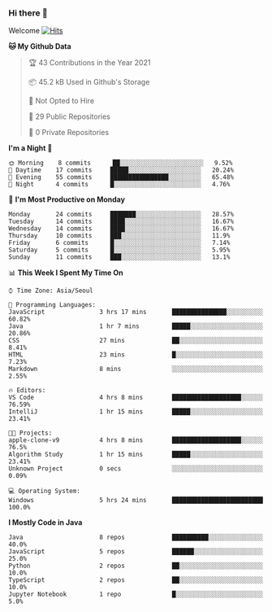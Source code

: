 ### Hi there 👋 

Welcome [![Hits](https://hits.seeyoufarm.com/api/count/incr/badge.svg?url=https%3A%2F%2Fgithub.com%2Fharry4455&count_bg=%2379C83D&title_bg=%23555555&icon=&icon_color=%23E7E7E7&title=hits&edge_flat=false)](https://hits.seeyoufarm.com)


<!--
**harry4455/harry4455** is a ✨ _special_ ✨ repository because its `README.md` (this file) appears on your GitHub profile.

Here are some ideas to get you started:

- 🔭 I’m currently working on ...
- 🌱 I’m currently learning ...
- 👯 I’m looking to collaborate on ...
- 🤔 I’m looking for help with ...
- 💬 Ask me about ...
- 📫 How to reach me: ...
- 😄 Pronouns: ...
- ⚡ Fun fact: ...
-->

<!--START_SECTION:waka-->
**🐱 My Github Data** 

> 🏆 43 Contributions in the Year 2021
 > 
> 📦 45.2 kB Used in Github's Storage 
 > 
> 🚫 Not Opted to Hire
 > 
> 📜 29 Public Repositories 
 > 
> 🔑 0 Private Repositories  
 > 
**I'm a Night 🦉** 

```text
🌞 Morning    8 commits      ██░░░░░░░░░░░░░░░░░░░░░░░   9.52% 
🌆 Daytime    17 commits     █████░░░░░░░░░░░░░░░░░░░░   20.24% 
🌃 Evening    55 commits     ████████████████░░░░░░░░░   65.48% 
🌙 Night      4 commits      █░░░░░░░░░░░░░░░░░░░░░░░░   4.76%

```
📅 **I'm Most Productive on Monday** 

```text
Monday       24 commits     ███████░░░░░░░░░░░░░░░░░░   28.57% 
Tuesday      14 commits     ████░░░░░░░░░░░░░░░░░░░░░   16.67% 
Wednesday    14 commits     ████░░░░░░░░░░░░░░░░░░░░░   16.67% 
Thursday     10 commits     ███░░░░░░░░░░░░░░░░░░░░░░   11.9% 
Friday       6 commits      █░░░░░░░░░░░░░░░░░░░░░░░░   7.14% 
Saturday     5 commits      █░░░░░░░░░░░░░░░░░░░░░░░░   5.95% 
Sunday       11 commits     ███░░░░░░░░░░░░░░░░░░░░░░   13.1%

```


📊 **This Week I Spent My Time On** 

```text
⌚︎ Time Zone: Asia/Seoul

💬 Programming Languages: 
JavaScript               3 hrs 17 mins       ███████████████░░░░░░░░░░   60.82% 
Java                     1 hr 7 mins         █████░░░░░░░░░░░░░░░░░░░░   20.86% 
CSS                      27 mins             ██░░░░░░░░░░░░░░░░░░░░░░░   8.41% 
HTML                     23 mins             █░░░░░░░░░░░░░░░░░░░░░░░░   7.23% 
Markdown                 8 mins              ░░░░░░░░░░░░░░░░░░░░░░░░░   2.55%

🔥 Editors: 
VS Code                  4 hrs 8 mins        ███████████████████░░░░░░   76.59% 
IntelliJ                 1 hr 15 mins        █████░░░░░░░░░░░░░░░░░░░░   23.41%

🐱‍💻 Projects: 
apple-clone-v9           4 hrs 8 mins        ███████████████████░░░░░░   76.5% 
Algorithm Study          1 hr 15 mins        █████░░░░░░░░░░░░░░░░░░░░   23.41% 
Unknown Project          0 secs              ░░░░░░░░░░░░░░░░░░░░░░░░░   0.09%

💻 Operating System: 
Windows                  5 hrs 24 mins       █████████████████████████   100.0%

```

**I Mostly Code in Java** 

```text
Java                     8 repos             ██████████░░░░░░░░░░░░░░░   40.0% 
JavaScript               5 repos             ██████░░░░░░░░░░░░░░░░░░░   25.0% 
Python                   2 repos             ██░░░░░░░░░░░░░░░░░░░░░░░   10.0% 
TypeScript               2 repos             ██░░░░░░░░░░░░░░░░░░░░░░░   10.0% 
Jupyter Notebook         1 repo              █░░░░░░░░░░░░░░░░░░░░░░░░   5.0%

```



<!--END_SECTION:waka-->
